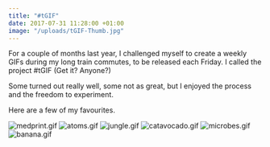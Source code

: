 ```yaml
---
title: "#tGIF"
date: 2017-07-31 11:28:00 +01:00
image: "/uploads/tGIF-Thumb.jpg"
---
```


For a couple of months last year, I challenged myself to create a weekly GIFs during my long train commutes, to be released each Friday. I called the project #tGIF (Get it? Anyone?)

Some turned out really well, some not as great, but I enjoyed the process and the freedom to experiment.

Here are a few of my favourites.

![medprint.gif](/uploads/medprint.gif)
![atoms.gif](/uploads/atoms.gif)
![jungle.gif](/uploads/jungle.gif)
![catavocado.gif](/uploads/catavocado.gif)
![microbes.gif](/uploads/microbes.gif)
![banana.gif](/uploads/banana.gif)